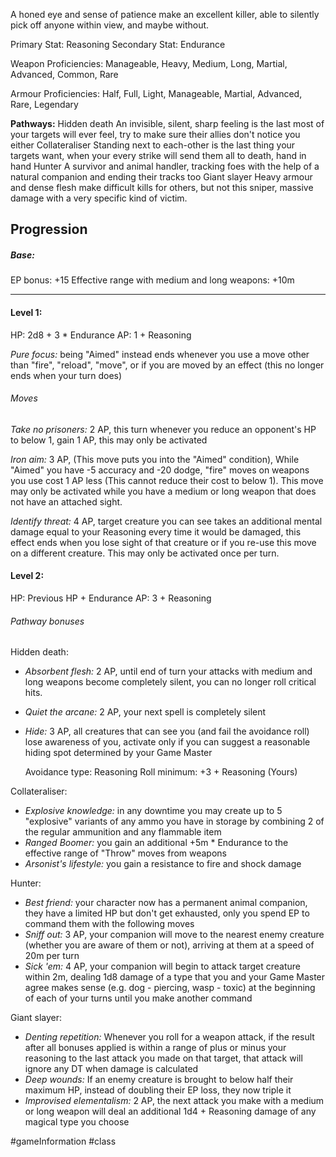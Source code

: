A honed eye and sense of patience make an excellent killer, able to silently pick off anyone within view, and maybe without.

Primary Stat: Reasoning
Secondary Stat: Endurance

Weapon Proficiencies: Manageable, Heavy, Medium, Long, Martial, Advanced, Common, Rare

Armour Proficiencies: Half, Full, Light, Manageable, Martial, Advanced, Rare, Legendary

**Pathways:**
Hidden death
	An invisible, silent, sharp feeling is the last most of your targets will ever feel, try to make sure their allies don't notice you either
Collateraliser
	Standing next to each-other is the last thing your targets want, when your every strike will send them all to death, hand in hand
Hunter
	A survivor and animal handler, tracking foes with the help of a natural companion and ending their tracks too
Giant slayer
	Heavy armour and dense flesh make difficult kills for others, but not this sniper, massive damage with a very specific kind of victim.

## Progression

##### Base:
EP bonus: +15
Effective range with medium and long weapons: +10m

---
#### Level 1:

HP: 2d8 + 3 * Endurance
AP: 1 + Reasoning

*Pure focus:* being "Aimed" instead ends whenever you use a move other than "fire", "reload", "move", or if you are moved by an effect (this no longer ends when your turn does)
###### Moves
*Take no prisoners:* 2 AP, this turn whenever you reduce an opponent's HP to below 1, gain 1 AP, this may only be activated 

*Iron aim:* 3 AP, (This move puts you into the "Aimed" condition), While "Aimed" you have -5 accuracy and -20 dodge, "fire" moves on weapons you use cost 1 AP less (This cannot reduce their cost to below 1). This move may only be activated while you have a medium or long weapon that does not have an attached sight.

*Identify threat:* 4 AP, target creature you can see takes an additional mental damage equal to your Reasoning every time it would be damaged, this effect ends when you lose sight of that creature or if you re-use this move on a different creature. This may only be activated once per turn.

#### Level 2:

HP: Previous HP + Endurance
AP: 3 + Reasoning

###### Pathway bonuses

Hidden death: 
- *Absorbent flesh:* 2 AP, until end of turn your attacks with medium and long weapons become completely silent, you can no longer roll critical hits.
- *Quiet the arcane:* 2 AP, your next spell is completely silent
- *Hide:* 3 AP, all creatures that can see you (and fail the avoidance roll) lose awareness of you, activate only if you can suggest a reasonable hiding spot determined by your Game Master

  Avoidance type: Reasoning
  Roll minimum: +3 + Reasoning (Yours)


Collateraliser:
- *Explosive knowledge:* in any downtime you may create up to 5 "explosive" variants of any ammo you have in storage by combining 2 of the regular ammunition and any flammable item
- *Ranged Boomer:* you gain an additional +5m * Endurance to the effective range of "Throw" moves from weapons
- *Arsonist's lifestyle:* you gain a resistance to fire and shock damage

Hunter:
- *Best friend:* your character now has a permanent animal companion, they have a limited HP but don't get exhausted, only you spend EP to command them with the following moves
- *Sniff out:* 3 AP, your companion will move to the nearest enemy creature (whether you are aware of them or not), arriving at them at a speed of 20m per turn
- *Sick 'em:* 4 AP, your companion will begin to attack target creature within 2m, dealing 1d8 damage of a type that you and your Game Master agree makes sense (e.g. dog - piercing, wasp - toxic) at the beginning of each of your turns until you make another command

Giant slayer:
- *Denting repetition:* Whenever you roll for a weapon attack, if the result after all bonuses applied is within a range of plus or minus your reasoning to the last attack you made on that target, that attack will ignore any DT when damage is calculated
- *Deep wounds:* If an enemy creature is brought to below half their maximum HP, instead of doubling their EP loss, they now triple it
- *Improvised elementalism:* 2 AP, the next attack you make with a medium or long weapon will deal an additional 1d4 + Reasoning damage of any magical type you choose


#gameInformation #class